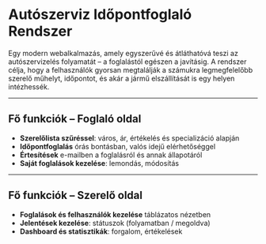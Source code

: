 # Autószerviz Időpontfoglaló Rendszer
Egy modern webalkalmazás, amely egyszerűvé és átláthatóvá teszi az autószervizelés folyamatát – a foglalástól egészen a javításig. A rendszer célja, hogy a felhasználók gyorsan megtalálják a számukra legmegfelelőbb szerelő műhelyt, időpontot, és akár a jármű elszállítását is egy helyen intézhessék.

---
## Fő funkciók – Foglaló oldal
- **Szerelőlista szűréssel**: város, ár, értékelés és specializáció alapján  
- **Időpontfoglalás** órás bontásban, valós idejű elérhetőséggel  
- **Értesítések** e-mailben a foglalásról és annak állapotáról  
- **Saját foglalások kezelése**: lemondás, módosítás

---

## Fő funkciók – Szerelő oldal
- **Foglalások és felhasználók kezelése** táblázatos nézetben  
- **Jelentések kezelése**: státuszok (folyamatban / megoldva)    
- **Dashboard és statisztikák**: forgalom, értékelések  
